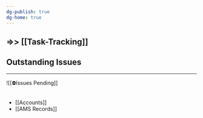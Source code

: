 ```yaml
---
dg-publish: true
dg-home: true
---
```


## =>> [[Task-Tracking]]

## Outstanding Issues
---
![[⛔Issues Pending]]
## 
- [[Accounts]]
- [[AMS Records]]
